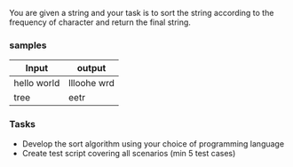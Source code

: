 You are given a string and your task is to sort the string according to the frequency of character and return the final string.

### samples
Input | output
 ------|-------
hello world | llloohe wrd
tree | eetr


### Tasks
- Develop the sort algorithm using your choice of programming language
- Create test script covering all scenarios (min 5 test cases)


